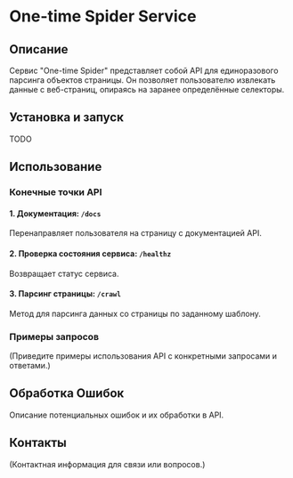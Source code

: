 # One-time Spider Service

## Описание
Сервис "One-time Spider" представляет собой API для единоразового парсинга объектов страницы. 
Он позволяет пользователю извлекать данные с веб-страниц, опираясь на заранее определённые селекторы.

## Установка и запуск
TODO

## Использование

### Конечные точки API

#### 1. Документация: `/docs`
Перенаправляет пользователя на страницу с документацией API.

#### 2. Проверка состояния сервиса: `/healthz`
Возвращает статус сервиса.

#### 3. Парсинг страницы: `/crawl`
Метод для парсинга данных со страницы по заданному шаблону.

### Примеры запросов
(Приведите примеры использования API с конкретными запросами и ответами.)

## Обработка Ошибок
Описание потенциальных ошибок и их обработки в API.

## Контакты
(Контактная информация для связи или вопросов.)
